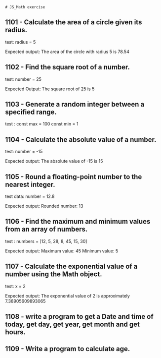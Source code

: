     # JS_Math exercise

## 1101 - Calculate the area of a circle given its radius.
test:
radius = 5

Expected output:
The area of the circle with radius 5 is 78.54

## 1102 - Find the square root of a number.
test: 
number = 25

Expected Output:
The square root of 25 is 5

## 1103 - Generate a random integer between a specified range.
test :
const max = 100
const min = 1

## 1104 - Calculate the absolute value of a number.
test:
number = -15

Expected output:
The absolute value of  -15  is  15

## 1105 - Round a floating-point number to the nearest integer.
test data:
number = 12.8

Expected output:
Rounded number:  13

## 1106 - Find the maximum and minimum values from an array of numbers.
test :
numbers = [12, 5, 28, 8, 45, 15, 30]

Expected output:
Maximum value:  45
Minimum value:  5

## 1107 - Calculate the exponential value of a number using the Math object.
test:
x = 2

Expected output:
The exponential value of 2 is approximately 7.38905609893065


## 1108 - write a program to get a Date and time of today, get day, get year, get month and get hours.


## 1109 - Write a program to calculate age.


